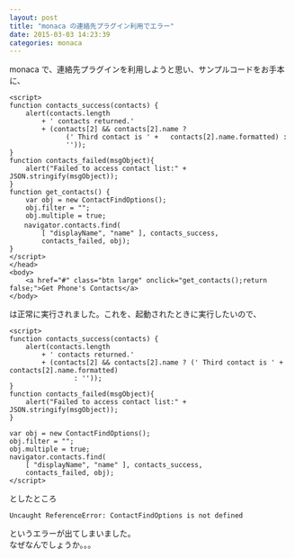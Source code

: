 ```yaml
---
layout: post
title: "monaca の連絡先プラグイン利用でエラー"
date: 2015-03-03 14:23:39
categories: monaca
---
```

<p>monaca で、連絡先プラグインを利用しようと思い、サンプルコードをお手本に、</p>

<pre><code>&lt;script&gt;
function contacts_success(contacts) {
    alert(contacts.length
        + ' contacts returned.'
        + (contacts[2] &amp;&amp; contacts[2].name ?
              (' Third contact is ' +   contacts[2].name.formatted) :
              ''));
}
function contacts_failed(msgObject){
    alert("Failed to access contact list:" + JSON.stringify(msgObject));
}
function get_contacts() {
    var obj = new ContactFindOptions();
    obj.filter = "";
    obj.multiple = true;
　  navigator.contacts.find(
        [ "displayName", "name" ], contacts_success,
        contacts_failed, obj);
}
&lt;/script&gt;
&lt;/head&gt;
&lt;body&gt;
    &lt;a href="#" class="btn large" onclick="get_contacts();return false;"&gt;Get Phone's Contacts&lt;/a&gt;
&lt;/body&gt;
</code></pre>

<p>は正常に実行されました。これを、起動されたときに実行したいので、</p>

<pre><code>&lt;script&gt;
function contacts_success(contacts) {
    alert(contacts.length
        + ' contacts returned.'
        + (contacts[2] &amp;&amp; contacts[2].name ? (' Third contact is ' + contacts[2].name.formatted)
                : ''));
}
function contacts_failed(msgObject){
    alert("Failed to access contact list:" + JSON.stringify(msgObject));
}

var obj = new ContactFindOptions();
obj.filter = "";
obj.multiple = true;
navigator.contacts.find(
    [ "displayName", "name" ], contacts_success,
    contacts_failed, obj);
&lt;/script&gt;
</code></pre>

<p>としたところ</p>

<pre><code>Uncaught ReferenceError: ContactFindOptions is not defined
</code></pre>

<p>というエラーが出てしまいました。<br>
なぜなんでしょうか。。。</p>
